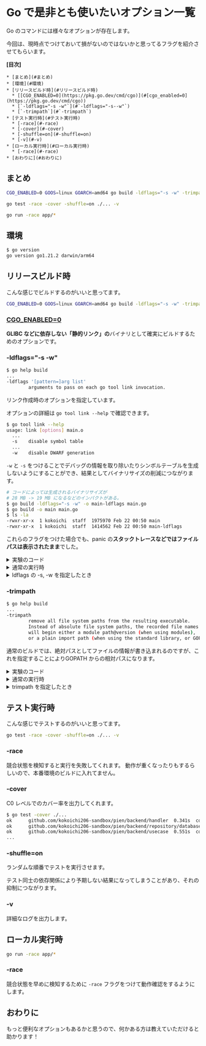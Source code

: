 # Go で是非とも使いたいオプション一覧

Go のコマンドには様々なオプションが存在します。

今回は、現時点でつけておいて損がないのではないかと思ってるフラグを紹介させてもらいます。

**[目次]**

```
* [まとめ](#まとめ)
* [環境](#環境)
* [リリースビルド時](#リリースビルド時)
  * [[CGO_ENABLED=0](https://pkg.go.dev/cmd/cgo)](#[cgo_enabled=0](https://pkg.go.dev/cmd/cgo))
  * [`-ldflags="-s -w"`](#`-ldflags="-s--w"`)
  * [`-trimpath`](#`-trimpath`)
* [テスト実行時](#テスト実行時)
  * [-race](#-race)
  * [-cover](#-cover)
  * [-shuffle=on](#-shuffle=on)
  * [-v](#-v)
* [ローカル実行時](#ローカル実行時)
  * [-race](#-race)
* [おわりに](#おわりに)
```

## まとめ

``` sh
CGO_ENABLED=0 GOOS=linux GOARCH=amd64 go build -ldflags="-s -w" -trimpath -o ./api2 ./app

go test -race -cover -shuffle=on ./... -v

go run -race app/*
```

## 環境

``` sh
$ go version
go version go1.21.2 darwin/arm64
```

## リリースビルド時

こんな感じでビルドするのがいいと思ってます。

``` sh
CGO_ENABLED=0 GOOS=linux GOARCH=amd64 go build -ldflags="-s -w" -trimpath -o ./api2 ./app
```

### [CGO_ENABLED=0](https://pkg.go.dev/cmd/cgo)

**GLIBC などに依存しない「静的リンク」の**バイナリとして確実にビルドするためのオプションです。

### -ldflags="-s -w"

``` sh
$ go help build
...
-ldflags '[pattern=]arg list'
        arguments to pass on each go tool link invocation.
```

リンク作成時のオプションを指定しています。

オプションの詳細は `go tool link --help` で確認できます。

``` sh
$ go tool link --help
usage: link [options] main.o
  ...
  -s    disable symbol table
  ...
  -w    disable DWARF generation
```

`-w` と `-s` をつけることでデバッグの情報を取り除いたりシンボルテーブルを生成しないようにすることができ、結果としてバイナリサイズの削減につながります。

``` sh
# コードによっては生成されるバイナリサイズが
# 28 MB -> 19 MB になるなどのインパクトがある。
$ go build -ldflags="-s -w" -o main-ldflags main.go
$ go build -o main main.go
$ ls -la
-rwxr-xr-x  1 kokoichi  staff  1975970 Feb 22 00:50 main
-rwxr-xr-x  1 kokoichi  staff  1414562 Feb 22 00:50 main-ldflags
```

これらのフラグをつけた場合でも、panic の**スタックトレースなどではファイルパスは表示されたまま**でした。

<details><summary>実験のコード</summary>

``` go
package main

func panipani() {
	panic("pien")
}
func testFunc() {
	panipani()
}
func main() {
	testFunc()
}
```

</details>

<details><summary>通常の実行時</summary>

``` sh
$ go build -o main main.go
$ ./main
panic: pien

goroutine 1 [running]:
main.panipani(...)
        /Users/kokoichi/ghq/github.com/kokoichi206/go-expart/standard/options/main.go:13
main.testFunc(...)
        /Users/kokoichi/ghq/github.com/kokoichi206/go-expart/standard/options/main.go:17
main.main()
        /Users/kokoichi/ghq/github.com/kokoichi206/go-expart/standard/options/main.go:33 +0x34
```

</details>

<details><summary>ldflags の -s, -w を指定したとき</summary>

``` sh
$ go build -ldflags="-s -w" -o main-ldflags main.go
$ ./main-ldflags
panic: pien

goroutine 1 [running]:
main.panipani(...)
        /Users/kokoichi/ghq/github.com/kokoichi206/go-expart/standard/options/main.go:13
main.testFunc(...)
        /Users/kokoichi/ghq/github.com/kokoichi206/go-expart/standard/options/main.go:17
main.main()
        /Users/kokoichi/ghq/github.com/kokoichi206/go-expart/standard/options/main.go:33 +0x34
```

</details>

### -trimpath

``` sh
$ go help build
...
-trimpath
        remove all file system paths from the resulting executable.
        Instead of absolute file system paths, the recorded file names
        will begin either a module path@version (when using modules),
        or a plain import path (when using the standard library, or GOPATH).
```

通常のビルドでは、絶対パスとしてファイルの情報が書き込まれるのですが、これを指定することによりGOPATH からの相対パスになります。

<details><summary>実験のコード</summary>

``` go
package main

import (
	"fmt"
	"sync"
)

type store struct {
	data []string
}
// データ競合を起こすような操作。
func (s *store) add(wg *sync.WaitGroup, d string) {
	defer wg.Done()
	s.data = append(s.data, d)
}

func main() {
	s := store{}
	wg := &sync.WaitGroup{}
	wg.Add(2)

	go s.add(wg, "hi")
	go s.add(wg, "hello")

	wg.Wait()
	fmt.Printf("s.data: %v\n", s.data)
}
```

</details>

<details><summary>通常の実行時</summary>

``` sh
$ go run -race  main.go
==================
WARNING: DATA RACE
Read at 0x00c0000aa018 by goroutine 6:
  main.(*store).add()
      /Users/kokoichi/ghq/github.com/kokoichi206/go-expart/standard/options/main.go:14 +0x6c
  main.main.func1()
      /Users/kokoichi/ghq/github.com/kokoichi206/go-expart/standard/options/main.go:31 +0x4c

Previous write at 0x00c0000aa018 by goroutine 7:
  main.(*store).add()
      /Users/kokoichi/ghq/github.com/kokoichi206/go-expart/standard/options/main.go:14 +0x11c
  main.main.func2()
      /Users/kokoichi/ghq/github.com/kokoichi206/go-expart/standard/options/main.go:32 +0x4c

Goroutine 6 (running) created at:
  main.main()
      /Users/kokoichi/ghq/github.com/kokoichi206/go-expart/standard/options/main.go:31 +0xdc

Goroutine 7 (finished) created at:
  main.main()
      /Users/kokoichi/ghq/github.com/kokoichi206/go-expart/standard/options/main.go:32 +0x144
==================
==================
WARNING: DATA RACE
Read at 0x00c00008e020 by goroutine 6:
  runtime.growslice()
      /opt/homebrew/Cellar/go/1.21.2/libexec/src/runtime/slice.go:157 +0x0
  main.(*store).add()
      /Users/kokoichi/ghq/github.com/kokoichi206/go-expart/standard/options/main.go:14 +0xa4
  main.main.func1()
      /Users/kokoichi/ghq/github.com/kokoichi206/go-expart/standard/options/main.go:31 +0x4c

Previous write at 0x00c00008e020 by goroutine 7:
  main.(*store).add()
      /Users/kokoichi/ghq/github.com/kokoichi206/go-expart/standard/options/main.go:14 +0xcc
  main.main.func2()
      /Users/kokoichi/ghq/github.com/kokoichi206/go-expart/standard/options/main.go:32 +0x4c

Goroutine 6 (running) created at:
  main.main()
      /Users/kokoichi/ghq/github.com/kokoichi206/go-expart/standard/options/main.go:31 +0xdc

Goroutine 7 (finished) created at:
  main.main()
      /Users/kokoichi/ghq/github.com/kokoichi206/go-expart/standard/options/main.go:32 +0x144
==================
s.data: [hello hi]
panic: pien

goroutine 1 [running]:
main.panipani(...)
        /Users/kokoichi/ghq/github.com/kokoichi206/go-expart/standard/options/main.go:18
main.testFunc(...)
        /Users/kokoichi/ghq/github.com/kokoichi206/go-expart/standard/options/main.go:22
main.main()
        /Users/kokoichi/ghq/github.com/kokoichi206/go-expart/standard/options/main.go:38 +0x1e0
exit status 2
```

</details>

<details><summary>trimpath を指定したとき</summary>

``` sh
❯ go run -race -trimpath main.go
==================
WARNING: DATA RACE
Read at 0x00c00000c030 by goroutine 6:
  main.(*store).add()
      main.go:14 +0x6c
  main.main.func1()
      main.go:31 +0x4c

Previous write at 0x00c00000c030 by goroutine 7:
  main.(*store).add()
      main.go:14 +0x11c
  main.main.func2()
      main.go:32 +0x4c

Goroutine 6 (running) created at:
  main.main()
      main.go:31 +0xdc

Goroutine 7 (finished) created at:
  main.main()
      main.go:32 +0x144
==================
==================
WARNING: DATA RACE
Read at 0x00c000010070 by goroutine 6:
  runtime.growslice()
      runtime/slice.go:157 +0x0
  main.(*store).add()
      main.go:14 +0xa4
  main.main.func1()
      main.go:31 +0x4c

Previous write at 0x00c000010070 by goroutine 7:
  main.(*store).add()
      main.go:14 +0xcc
  main.main.func2()
      main.go:32 +0x4c

Goroutine 6 (running) created at:
  main.main()
      main.go:31 +0xdc

Goroutine 7 (finished) created at:
  main.main()
      main.go:32 +0x144
==================
s.data: [hello hi]
panic: pien

goroutine 1 [running]:
main.panipani(...)
        ./main.go:18
main.testFunc(...)
        ./main.go:22
main.main()
        ./main.go:38 +0x1e0
exit status 2
```

</details>

## テスト実行時

こんな感じでテストするのがいいと思ってます。

``` sh
go test -race -cover -shuffle=on ./... -v
```

### -race

競合状態を検知すると実行を失敗してくれます。
動作が重くなったりもするらしいので、本番環境のビルドに入れてません。

### -cover

C0 レベルでのカバー率を出力してくれます。

``` sh
$ go test -cover ./...
ok      github.com/kokoichi206-sandbox/pien/backend/handler  0.341s  coverage: 85.3% of statements
ok      github.com/kokoichi206-sandbox/pien/backend/repository/database      0.742s  coverage: 81.2% of statements
ok      github.com/kokoichi206-sandbox/pien/backend/usecase  0.551s  coverage: 100.0% of statements
...
```

### -shuffle=on

ランダムな順番でテストを実行させます。

テスト同士の依存関係により予期しない結果になってしまうことがあり、それの抑制につながります。

### -v

詳細なログを出力します。

## ローカル実行時

``` sh
go run -race app/*
```

### -race

競合状態を早めに検知するために `-race` フラグをつけて動作確認をするようにします。

## おわりに

もっと便利なオプションもあるかと思うので、何かある方は教えていただけると助かります！
